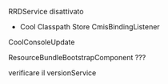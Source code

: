 RRDService disattivato
- Cool Classpath Store
CmisBindingListener

CoolConsoleUpdate

ResourceBundleBootstrapComponent ???


<bean id="jcononResourceController" class="it.cnr.cool.extensions.surf.mvc.CMISResourceController">

verificare il versionService
